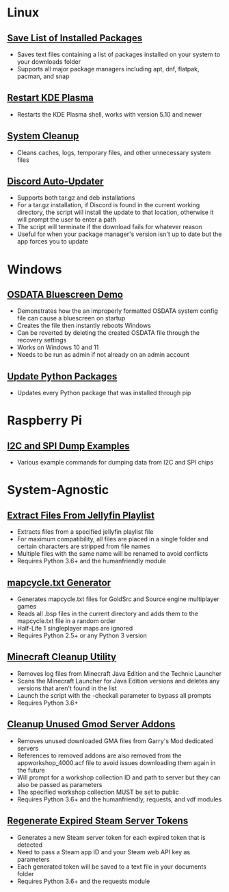 # Linux
## [Save List of Installed Packages](scripts/GetInstalledPackages.sh)
- Saves text files containing a list of packages installed on your system to your downloads folder
- Supports all major package managers including apt, dnf, flatpak, pacman, and snap

## [Restart KDE Plasma](scripts/RestartPlasma.sh)
- Restarts the KDE Plasma shell, works with version 5.10 and newer

## [System Cleanup](scripts/SystemCleanup.sh)
- Cleans caches, logs, temporary files, and other unnecessary system files

## [Discord Auto-Updater](scripts/UpdateDiscord.sh)
- Supports both tar.gz and deb installations
- For a tar.gz installation, if Discord is found in the current working directory, the script will install the update to that location, otherwise it will prompt the user to enter a path
- The script will terminate if the download fails for whatever reason
- Useful for when your package manager's version isn't up to date but the app forces you to update

# Windows
## [OSDATA Bluescreen Demo](scripts/OSDATADemo.bat)
- Demonstrates how the an improperly formatted OSDATA system config file can cause a bluescreen on startup
- Creates the file then instantly reboots Windows
- Can be reverted by deleting the created OSDATA file through the recovery settings
- Works on Windows 10 and 11
- Needs to be run as admin if not already on an admin account

## [Update Python Packages](scripts/UpdatePythonPackages.ps1)
- Updates every Python package that was installed through pip

# Raspberry Pi
## [I2C and SPI Dump Examples](scripts/DumpExamples.sh)
- Various example commands for dumping data from I2C and SPI chips

# System-Agnostic
## [Extract Files From Jellyfin Playlist](scripts/JellyfinPlaylistExtractor.py)
- Extracts files from a specified jellyfin playlist file
- For maximum compatibility, all files are placed in a single folder and certain characters are stripped from file names
- Multiple files with the same name will be renamed to avoid conflicts
- Requires Python 3.6+ and the humanfriendly module

## [mapcycle.txt Generator](scripts/MapcycleGenerator.py)
- Generates mapcycle.txt files for GoldSrc and Source engine multiplayer games
- Reads all .bsp files in the current directory and adds them to the mapcycle.txt file in a random order
- Half-Life 1 singleplayer maps are ignored
- Requires Python 2.5+ or any Python 3 version

## [Minecraft Cleanup Utility](scripts/MinecraftCleanup.py)
- Removes log files from Minecraft Java Edition and the Technic Launcher
- Scans the Minecraft Launcher for Java Edition versions and deletes any versions that aren't found in the list
- Launch the script with the -checkall parameter to bypass all prompts
- Requires Python 3.6+

## [Cleanup Unused Gmod Server Addons](scripts/ServerGMACleanup.py)
- Removes unused downloaded GMA files from Garry's Mod dedicated servers
- References to removed addons are also removed from the appworkshop_4000.acf file to avoid issues downloading them again in the future
- Will prompt for a workshop collection ID and path to server but they can also be passed as parameters
- The specified workshop collection MUST be set to public
- Requires Python 3.6+ and the humanfriendly, requests, and vdf modules

## [Regenerate Expired Steam Server Tokens](scripts/SteamTokenGenerator.py)
- Generates a new Steam server token for each expired token that is detected
- Need to pass a Steam app ID and your Steam web API key as parameters
- Each generated token will be saved to a text file in your documents folder
- Requires Python 3.6+ and the requests module
